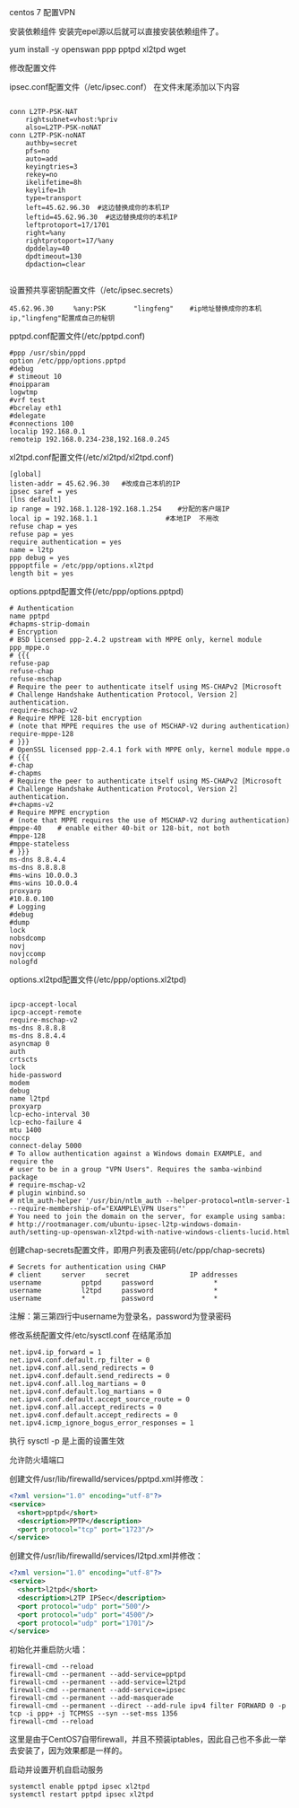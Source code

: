 centos 7 配置VPN



安装依赖组件
安装完epel源以后就可以直接安装依赖组件了。

yum install -y openswan ppp pptpd xl2tpd wget



修改配置文件

ipsec.conf配置文件（/etc/ipsec.conf）
在文件末尾添加以下内容
```shell

conn L2TP-PSK-NAT
    rightsubnet=vhost:%priv
    also=L2TP-PSK-noNAT
conn L2TP-PSK-noNAT
    authby=secret
    pfs=no
    auto=add
    keyingtries=3
    rekey=no
    ikelifetime=8h
    keylife=1h
    type=transport
    left=45.62.96.30  #这边替换成你的本机IP
    leftid=45.62.96.30  #这边替换成你的本机IP
    leftprotoport=17/1701
    right=%any
    rightprotoport=17/%any
    dpddelay=40
    dpdtimeout=130
    dpdaction=clear


```



设置预共享密钥配置文件（/etc/ipsec.secrets）

```shell
45.62.96.30     %any:PSK       "lingfeng"    #ip地址替换成你的本机ip,"lingfeng"配置成自己的秘钥
```




pptpd.conf配置文件(/etc/pptpd.conf)

```shell
#ppp /usr/sbin/pppd
option /etc/ppp/options.pptpd
#debug
# stimeout 10
#noipparam
logwtmp
#vrf test
#bcrelay eth1
#delegate
#connections 100
localip 192.168.0.1
remoteip 192.168.0.234-238,192.168.0.245
```



xl2tpd.conf配置文件(/etc/xl2tpd/xl2tpd.conf)

```shell
[global]
listen-addr = 45.62.96.30   #改成自己本机的IP
ipsec saref = yes
[lns default]
ip range = 192.168.1.128-192.168.1.254    #分配的客户端IP
local ip = 192.168.1.1                 #本地IP  不用改
refuse chap = yes                     
refuse pap = yes
require authentication = yes
name = l2tp
ppp debug = yes
pppoptfile = /etc/ppp/options.xl2tpd
length bit = yes
```


options.pptpd配置文件(/etc/ppp/options.pptpd)

```shell
# Authentication
name pptpd
#chapms-strip-domain
# Encryption
# BSD licensed ppp-2.4.2 upstream with MPPE only, kernel module ppp_mppe.o
# {{{
refuse-pap
refuse-chap
refuse-mschap
# Require the peer to authenticate itself using MS-CHAPv2 [Microsoft
# Challenge Handshake Authentication Protocol, Version 2] authentication.
require-mschap-v2
# Require MPPE 128-bit encryption
# (note that MPPE requires the use of MSCHAP-V2 during authentication)
require-mppe-128
# }}}
# OpenSSL licensed ppp-2.4.1 fork with MPPE only, kernel module mppe.o
# {{{
#-chap
#-chapms
# Require the peer to authenticate itself using MS-CHAPv2 [Microsoft
# Challenge Handshake Authentication Protocol, Version 2] authentication.
#+chapms-v2
# Require MPPE encryption
# (note that MPPE requires the use of MSCHAP-V2 during authentication)
#mppe-40    # enable either 40-bit or 128-bit, not both
#mppe-128
#mppe-stateless
# }}}
ms-dns 8.8.4.4
ms-dns 8.8.8.8
#ms-wins 10.0.0.3
#ms-wins 10.0.0.4
proxyarp
#10.8.0.100
# Logging
#debug
#dump
lock
nobsdcomp
novj
novjccomp
nologfd
```


options.xl2tpd配置文件(/etc/ppp/options.xl2tpd)

```shell

ipcp-accept-local
ipcp-accept-remote
require-mschap-v2
ms-dns 8.8.8.8
ms-dns 8.8.4.4
asyncmap 0
auth
crtscts
lock
hide-password
modem
debug
name l2tpd
proxyarp
lcp-echo-interval 30
lcp-echo-failure 4
mtu 1400
noccp
connect-delay 5000
# To allow authentication against a Windows domain EXAMPLE, and require the
# user to be in a group "VPN Users". Requires the samba-winbind package
# require-mschap-v2
# plugin winbind.so
# ntlm_auth-helper '/usr/bin/ntlm_auth --helper-protocol=ntlm-server-1 --require-membership-of="EXAMPLE\VPN Users"'
# You need to join the domain on the server, for example using samba:
# http://rootmanager.com/ubuntu-ipsec-l2tp-windows-domain-auth/setting-up-openswan-xl2tpd-with-native-windows-clients-lucid.html
```


创建chap-secrets配置文件，即用户列表及密码(/etc/ppp/chap-secrets)


```shell
# Secrets for authentication using CHAP
# client     server     secret               IP addresses
username          pptpd     password               *
username          l2tpd     password               *
username          *         password               *
```

注解：第三第四行中username为登录名，password为登录密码



修改系统配置文件/etc/sysctl.conf  在结尾添加

```
net.ipv4.ip_forward = 1
net.ipv4.conf.default.rp_filter = 0
net.ipv4.conf.all.send_redirects = 0
net.ipv4.conf.default.send_redirects = 0
net.ipv4.conf.all.log_martians = 0
net.ipv4.conf.default.log_martians = 0
net.ipv4.conf.default.accept_source_route = 0
net.ipv4.conf.all.accept_redirects = 0
net.ipv4.conf.default.accept_redirects = 0
net.ipv4.icmp_ignore_bogus_error_responses = 1

```


执行 sysctl -p 是上面的设置生效




允许防火墙端口

创建文件/usr/lib/firewalld/services/pptpd.xml并修改：

```xml
<?xml version="1.0" encoding="utf-8"?>
<service>
  <short>pptpd</short>
  <description>PPTP</description>
  <port protocol="tcp" port="1723"/>
</service>
```
创建文件/usr/lib/firewalld/services/l2tpd.xml并修改：

```xml
<?xml version="1.0" encoding="utf-8"?>
<service>
  <short>l2tpd</short>
  <description>L2TP IPSec</description>
  <port protocol="udp" port="500"/>
  <port protocol="udp" port="4500"/>
  <port protocol="udp" port="1701"/>
</service>
```

初始化并重启防火墙：

```shell
firewall-cmd --reload
firewall-cmd --permanent --add-service=pptpd
firewall-cmd --permanent --add-service=l2tpd
firewall-cmd --permanent --add-service=ipsec
firewall-cmd --permanent --add-masquerade
firewall-cmd --permanent --direct --add-rule ipv4 filter FORWARD 0 -p tcp -i ppp+ -j TCPMSS --syn --set-mss 1356
firewall-cmd --reload
```

这里是由于CentOS7自带firewall，并且不预装iptables，因此自己也不多此一举去安装了，因为效果都是一样的。

启动并设置开机自启动服务

```shell
systemctl enable pptpd ipsec xl2tpd
systemctl restart pptpd ipsec xl2tpd
```
